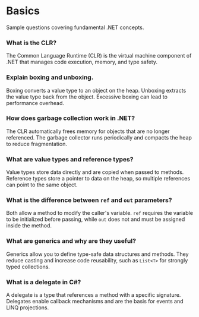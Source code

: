 # Basics

Sample questions covering fundamental .NET concepts.

### What is the CLR?
The Common Language Runtime (CLR) is the virtual machine component of .NET that manages code execution, memory, and type safety.

### Explain boxing and unboxing.
Boxing converts a value type to an object on the heap. Unboxing extracts the value type back from the object. Excessive boxing can lead to performance overhead.

### How does garbage collection work in .NET?
The CLR automatically frees memory for objects that are no longer referenced. The garbage collector runs periodically and compacts the heap to reduce fragmentation.

### What are value types and reference types?
Value types store data directly and are copied when passed to methods. Reference types store a pointer to data on the heap, so multiple references can point to the same object.

### What is the difference between `ref` and `out` parameters?
Both allow a method to modify the caller's variable. `ref` requires the variable to be initialized before passing, while `out` does not and must be assigned inside the method.

### What are generics and why are they useful?
Generics allow you to define type-safe data structures and methods. They reduce casting and increase code reusability, such as `List<T>` for strongly typed collections.

### What is a delegate in C#?
A delegate is a type that references a method with a specific signature. Delegates enable callback mechanisms and are the basis for events and LINQ projections.
